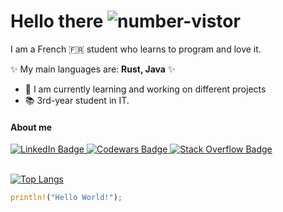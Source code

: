 # **Hello there** ![number-vistor](https://komarev.com/ghpvc/?username=Kallu-A&style=flat-square&color=blue)
I am a French 🇫🇷 student who learns to program and love it.

✨ My main languages are: **Rust, Java** ✨

- 🔭 I am currently learning and working on different projects
- 📚 3rd-year student in IT.

#### **About me** 

<div id="badges">
  <a href="https://www.linkedin.com/in/lucas-aries-85a215209">
    <img src="https://img.shields.io/badge/LinkedIn-blue?style=for-the-badge&logo=linkedin&logoColor=white" alt="LinkedIn Badge"/>
  </a>
  <a href="https://www.codewars.com/users/Kallu-A">
    <img src="https://img.shields.io/badge/Codewars-red?style=for-the-badge&logo=codewars&logoColor=black" alt="Codewars Badge"/>
  </a>
  <a href="https://stackoverflow.com/users/19345849/kallu">
    <img src="https://img.shields.io/badge/StackOverflow-white?style=for-the-badge&logo=stackoverflow&logoColor=yellow" alt="Stack Overflow Badge"/>
  </a>
</div>
<br>

[![Top Langs](https://github-readme-stats.vercel.app/api/top-langs/?username=Kallu-A&layout=compact&theme=monokai&count_private=true&langs_count=10)](https://github.com/anuraghazra/github-readme-stats)

```rust
println!("Hello World!");
```
